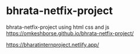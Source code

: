 # bhrata-netfix-project
bhrata-netfix-project using html css and js
https://omkeshborse.github.io/bhrata-netfix-project/ 

https://bharatinternproject.netlify.app/

